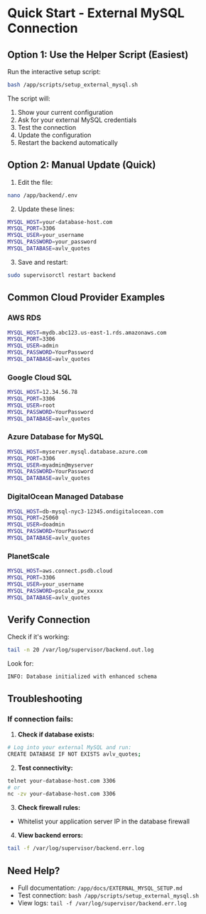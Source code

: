 # Quick Start - External MySQL Connection

## Option 1: Use the Helper Script (Easiest)

Run the interactive setup script:

```bash
bash /app/scripts/setup_external_mysql.sh
```

The script will:
1. Show your current configuration
2. Ask for your external MySQL credentials
3. Test the connection
4. Update the configuration
5. Restart the backend automatically

## Option 2: Manual Update (Quick)

1. Edit the file:
```bash
nano /app/backend/.env
```

2. Update these lines:
```bash
MYSQL_HOST=your-database-host.com
MYSQL_PORT=3306
MYSQL_USER=your_username
MYSQL_PASSWORD=your_password
MYSQL_DATABASE=avlv_quotes
```

3. Save and restart:
```bash
sudo supervisorctl restart backend
```

## Common Cloud Provider Examples

### AWS RDS
```bash
MYSQL_HOST=mydb.abc123.us-east-1.rds.amazonaws.com
MYSQL_PORT=3306
MYSQL_USER=admin
MYSQL_PASSWORD=YourPassword
MYSQL_DATABASE=avlv_quotes
```

### Google Cloud SQL
```bash
MYSQL_HOST=12.34.56.78
MYSQL_PORT=3306
MYSQL_USER=root
MYSQL_PASSWORD=YourPassword
MYSQL_DATABASE=avlv_quotes
```

### Azure Database for MySQL
```bash
MYSQL_HOST=myserver.mysql.database.azure.com
MYSQL_PORT=3306
MYSQL_USER=myadmin@myserver
MYSQL_PASSWORD=YourPassword
MYSQL_DATABASE=avlv_quotes
```

### DigitalOcean Managed Database
```bash
MYSQL_HOST=db-mysql-nyc3-12345.ondigitalocean.com
MYSQL_PORT=25060
MYSQL_USER=doadmin
MYSQL_PASSWORD=YourPassword
MYSQL_DATABASE=avlv_quotes
```

### PlanetScale
```bash
MYSQL_HOST=aws.connect.psdb.cloud
MYSQL_PORT=3306
MYSQL_USER=your_username
MYSQL_PASSWORD=pscale_pw_xxxxx
MYSQL_DATABASE=avlv_quotes
```

## Verify Connection

Check if it's working:
```bash
tail -n 20 /var/log/supervisor/backend.out.log
```

Look for:
```
INFO: Database initialized with enhanced schema
```

## Troubleshooting

### If connection fails:

1. **Check if database exists:**
```bash
# Log into your external MySQL and run:
CREATE DATABASE IF NOT EXISTS avlv_quotes;
```

2. **Test connectivity:**
```bash
telnet your-database-host.com 3306
# or
nc -zv your-database-host.com 3306
```

3. **Check firewall rules:**
- Whitelist your application server IP in the database firewall

4. **View backend errors:**
```bash
tail -f /var/log/supervisor/backend.err.log
```

## Need Help?

- Full documentation: `/app/docs/EXTERNAL_MYSQL_SETUP.md`
- Test connection: `bash /app/scripts/setup_external_mysql.sh`
- View logs: `tail -f /var/log/supervisor/backend.err.log`
